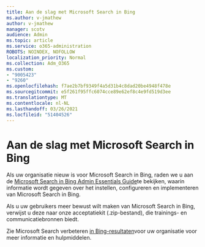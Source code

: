 ```yaml
---
title: Aan de slag met Microsoft Search in Bing
ms.author: v-jmathew
author: v-jmathew
manager: scotv
audience: Admin
ms.topic: article
ms.service: o365-administration
ROBOTS: NOINDEX, NOFOLLOW
localization_priority: Normal
ms.collection: Adm_O365
ms.custom:
- "9005423"
- "9260"
ms.openlocfilehash: f7ae2b7bf9349f4a5d31b4c8dad20be4948f478e
ms.sourcegitcommit: e5f261f95ffc6074cce89e62ef8c4e9fd519d3ee
ms.translationtype: MT
ms.contentlocale: nl-NL
ms.lasthandoff: 03/26/2021
ms.locfileid: "51404526"
---
```

# <a name="get-started-with-microsoft-search-in-bing"></a>Aan de slag met Microsoft Search in Bing

Als uw organisatie nieuw is voor Microsoft Search in Bing, raden we u aan de [Microsoft Search in Bing Admin Essentials Guide](https://go.microsoft.com/fwlink/p/?linkid=2127979)te bekijken, waarin informatie wordt gegeven over het instellen, configureren en implementeren van Microsoft Search in Bing.

Als u uw gebruikers meer bewust wilt maken [](https://go.microsoft.com/fwlink/p/?LinkID=2114710) van Microsoft Search in Bing, verwijst u deze naar onze acceptatiekit (.zip-bestand), die trainings- en communicatiebronnen biedt.

Zie Microsoft Search verbeteren [in Bing-resultaten](https://go.microsoft.com/fwlink/?linkid=2152022)voor uw organisatie voor meer informatie en hulpmiddelen.
